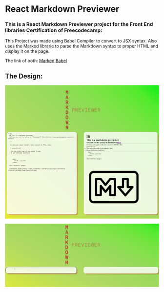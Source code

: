 # React Markdown Previewer  


### This is a React Markdown Previewer project for the Front End libraries Certification of Freecodecamp:

This Project was made using Babel Compiler to convert to JSX syntax. Also uses the Marked librarie to parse the Markdown syntax to proper HTML and display it on the page.

The link of both:
[Marked](https://cdnjs.cloudflare.com/ajax/libs/marked/4.0.0/marked.min.js)
[Babel](https://unpkg.com/@babel/standalone/babel.min.js)  

## The Design:  

![printscreen](img/printscreen.png)  
  
![GIF](img/gif.gif)





